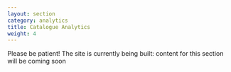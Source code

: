 ```yaml
---
layout: section
category: analytics
title: Catalogue Analytics
weight: 4
---
```


Please be patient! The site is currently being built: content for this section will be coming soon